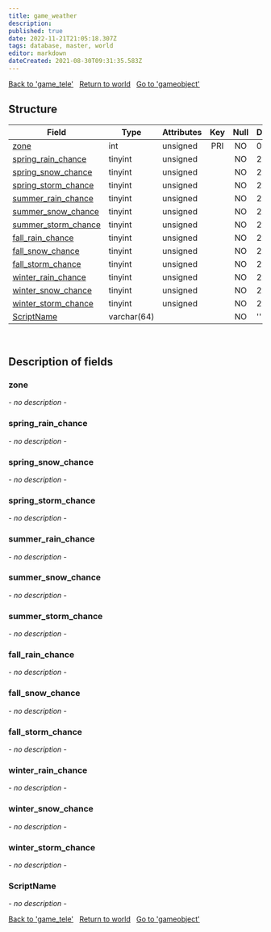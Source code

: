 ```yaml
---
title: game_weather
description: 
published: true
date: 2022-11-21T21:05:18.307Z
tags: database, master, world
editor: markdown
dateCreated: 2021-08-30T09:31:35.583Z
---
```


<a href="https://trinitycore.info/en/database/master/world/game_tele" class="mt-5 v-btn v-btn--depressed v-btn--flat v-btn--outlined theme--light v-size--default darkblue--text text--lighten-3"><span class="v-btn__content"><i aria-hidden="true" class="v-icon notranslate v-icon--left mdi mdi-arrow-left theme--light"></i><span>Back to 'game_tele'</span></span></a>&nbsp;&nbsp;&nbsp;<a href="https://trinitycore.info/en/database/master/world/home" class="mt-5 v-btn v-btn--depressed v-btn--flat v-btn--outlined theme--light v-size--default darkblue--text text--lighten-3"><span class="v-btn__content"><i aria-hidden="true" class="v-icon notranslate v-icon--left mdi mdi-home-outline theme--light"></i><span>Return to world</span></span></a>&nbsp;&nbsp;&nbsp;<a href="https://trinitycore.info/en/database/master/world/gameobject" class="mt-5 v-btn v-btn--depressed v-btn--flat v-btn--outlined theme--light v-size--default darkblue--text text--lighten-3"><span class="v-btn__content"><span>Go to 'gameobject'</span><i aria-hidden="true" class="v-icon notranslate v-icon--right mdi mdi-arrow-right theme--light"></i></span></a>

## Structure

| Field | Type | Attributes | Key | Null | Default | Extra | Comment |
| --- | --- | --- | :---: | :---: | --- | --- | --- |
| [zone](#zone) | int | unsigned | PRI | NO | 0 |  |  |
| [spring_rain_chance](#spring_rain_chance) | tinyint | unsigned |  | NO | 25 |  |  |
| [spring_snow_chance](#spring_snow_chance) | tinyint | unsigned |  | NO | 25 |  |  |
| [spring_storm_chance](#spring_storm_chance) | tinyint | unsigned |  | NO | 25 |  |  |
| [summer_rain_chance](#summer_rain_chance) | tinyint | unsigned |  | NO | 25 |  |  |
| [summer_snow_chance](#summer_snow_chance) | tinyint | unsigned |  | NO | 25 |  |  |
| [summer_storm_chance](#summer_storm_chance) | tinyint | unsigned |  | NO | 25 |  |  |
| [fall_rain_chance](#fall_rain_chance) | tinyint | unsigned |  | NO | 25 |  |  |
| [fall_snow_chance](#fall_snow_chance) | tinyint | unsigned |  | NO | 25 |  |  |
| [fall_storm_chance](#fall_storm_chance) | tinyint | unsigned |  | NO | 25 |  |  |
| [winter_rain_chance](#winter_rain_chance) | tinyint | unsigned |  | NO | 25 |  |  |
| [winter_snow_chance](#winter_snow_chance) | tinyint | unsigned |  | NO | 25 |  |  |
| [winter_storm_chance](#winter_storm_chance) | tinyint | unsigned |  | NO | 25 |  |  |
| [ScriptName](#scriptname) | varchar(64) |  |  | NO | '' |  |  |
&nbsp;
## Description of fields

### zone
*- no description -*
&nbsp;

### spring_rain_chance
*- no description -*
&nbsp;

### spring_snow_chance
*- no description -*
&nbsp;

### spring_storm_chance
*- no description -*
&nbsp;

### summer_rain_chance
*- no description -*
&nbsp;

### summer_snow_chance
*- no description -*
&nbsp;

### summer_storm_chance
*- no description -*
&nbsp;

### fall_rain_chance
*- no description -*
&nbsp;

### fall_snow_chance
*- no description -*
&nbsp;

### fall_storm_chance
*- no description -*
&nbsp;

### winter_rain_chance
*- no description -*
&nbsp;

### winter_snow_chance
*- no description -*
&nbsp;

### winter_storm_chance
*- no description -*
&nbsp;

### ScriptName
*- no description -*
&nbsp;

<a href="https://trinitycore.info/en/database/master/world/game_tele" class="mt-5 v-btn v-btn--depressed v-btn--flat v-btn--outlined theme--light v-size--default darkblue--text text--lighten-3"><span class="v-btn__content"><i aria-hidden="true" class="v-icon notranslate v-icon--left mdi mdi-arrow-left theme--light"></i><span>Back to 'game_tele'</span></span></a>&nbsp;&nbsp;&nbsp;<a href="https://trinitycore.info/en/database/master/world/home" class="mt-5 v-btn v-btn--depressed v-btn--flat v-btn--outlined theme--light v-size--default darkblue--text text--lighten-3"><span class="v-btn__content"><i aria-hidden="true" class="v-icon notranslate v-icon--left mdi mdi-home-outline theme--light"></i><span>Return to world</span></span></a>&nbsp;&nbsp;&nbsp;<a href="https://trinitycore.info/en/database/master/world/gameobject" class="mt-5 v-btn v-btn--depressed v-btn--flat v-btn--outlined theme--light v-size--default darkblue--text text--lighten-3"><span class="v-btn__content"><span>Go to 'gameobject'</span><i aria-hidden="true" class="v-icon notranslate v-icon--right mdi mdi-arrow-right theme--light"></i></span></a>
